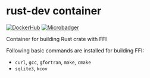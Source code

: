 rust-dev container
===================

[![DockerHub](https://img.shields.io/docker/automated/jrottenberg/ffmpeg.svg?maxAge=2592000?style=plastic)](https://hub.docker.com/r/termoshtt/rust/)
[![Microbadger](https://images.microbadger.com/badges/image/termoshtt/rust.svg)](https://microbadger.com/images/termoshtt/rust "Get your own image badge on microbadger.com")

Container for building Rust crate with FFI

Following basic commands are installed for building FFI:

- `curl`, `gcc`, `gfortran`, `make`, `cmake`
- `sqlite3`, `kcov`
